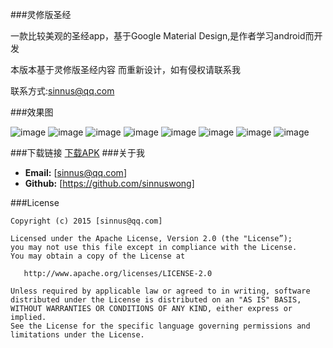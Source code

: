 ###灵修版圣经

一款比较美观的圣经app，基于Google Material Design,是作者学习android而开发

本版本基于灵修版圣经内容 而重新设计，如有侵权请联系我

联系方式:sinnus@qq.com

###效果图

![image](https://github.com/sinnuswong/Bible/blob/master/screenshots/1.jpg)
![image](https://github.com/sinnuswong/Bible/blob/master/screenshots/2.jpg)
![image](https://github.com/sinnuswong/Bible/blob/master/screenshots/3.jpg)
![image](https://github.com/sinnuswong/Bible/blob/master/screenshots/4.jpg)
![image](https://github.com/sinnuswong/Bible/blob/master/screenshots/5.jpg)
![image](https://github.com/sinnuswong/Bible/blob/master/screenshots/6.jpg)
![image](https://github.com/sinnuswong/Bible/blob/master/screenshots/7.jpg)
![image](https://github.com/sinnuswong/Bible/blob/master/screenshots/8.jpg)

###下载链接
[下载APK](https://github.com/sinnuswong/Bible/blob/master/apk/LingxiuBible.apk)
###关于我

* **Email:** [sinnus@qq.com]
* **Github:** [https://github.com/sinnuswong]

###License
```
Copyright (c) 2015 [sinnus@qq.com]

Licensed under the Apache License, Version 2.0 (the "License”);
you may not use this file except in compliance with the License.
You may obtain a copy of the License at
   
   http://www.apache.org/licenses/LICENSE-2.0

Unless required by applicable law or agreed to in writing, software
distributed under the License is distributed on an "AS IS" BASIS,
WITHOUT WARRANTIES OR CONDITIONS OF ANY KIND, either express or implied.
See the License for the specific language governing permissions and
limitations under the License.
```
